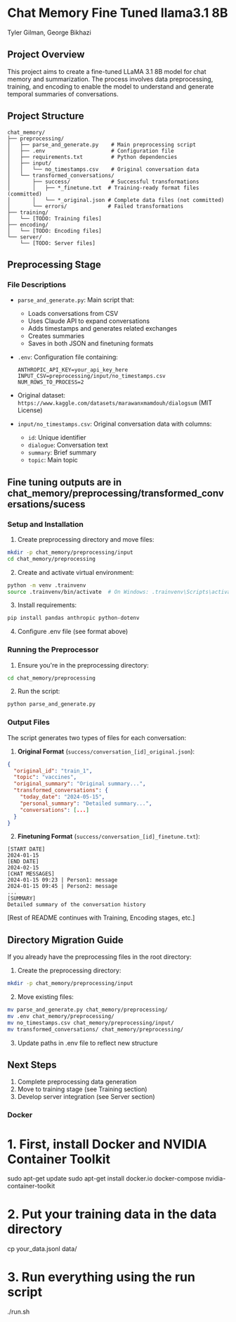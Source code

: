 # Chat Memory Fine Tuned llama3.1 8B

Tyler Gilman, George Bikhazi

## Project Overview
This project aims to create a fine-tuned LLaMA 3.1 8B model for chat memory and summarization. The process involves data preprocessing, training, and encoding to enable the model to understand and generate temporal summaries of conversations.

## Project Structure
```
chat_memory/
├── preprocessing/
│   ├── parse_and_generate.py    # Main preprocessing script
│   ├── .env                     # Configuration file
│   ├── requirements.txt         # Python dependencies
│   ├── input/
│   │   └── no_timestamps.csv    # Original conversation data
│   └── transformed_conversations/
│       ├── success/             # Successful transformations
│       │   ├── *_finetune.txt  # Training-ready format files (committed)
│       │   └── *_original.json # Complete data files (not committed)
│       └── errors/             # Failed transformations
├── training/
│   └── [TODO: Training files]
├── encoding/
│   └── [TODO: Encoding files]
└── server/
    └── [TODO: Server files]
```

## Preprocessing Stage

### File Descriptions
- `parse_and_generate.py`: Main script that:
  - Loads conversations from CSV
  - Uses Claude API to expand conversations
  - Adds timestamps and generates related exchanges
  - Creates summaries
  - Saves in both JSON and finetuning formats

- `.env`: Configuration file containing:
  ```
  ANTHROPIC_API_KEY=your_api_key_here
  INPUT_CSV=preprocessing/input/no_timestamps.csv
  NUM_ROWS_TO_PROCESS=2
  ```
- Original dataset: `https://www.kaggle.com/datasets/marawanxmamdouh/dialogsum` (MIT License)
- `input/no_timestamps.csv`: Original conversation data with columns:
  - `id`: Unique identifier
  - `dialogue`: Conversation text
  - `summary`: Brief summary
  - `topic`: Main topic

## Fine tuning outputs are in chat_memory/preprocessing/transformed_conversations/sucess

### Setup and Installation
1. Create preprocessing directory and move files:
```bash
mkdir -p chat_memory/preprocessing/input
cd chat_memory/preprocessing
```

2. Create and activate virtual environment:
```bash
python -m venv .trainvenv
source .trainvenv/bin/activate  # On Windows: .trainvenv\Scripts\activate
```

3. Install requirements:
```bash
pip install pandas anthropic python-dotenv
```

4. Configure .env file (see format above)

### Running the Preprocessor
1. Ensure you're in the preprocessing directory:
```bash
cd chat_memory/preprocessing
```

2. Run the script:
```bash
python parse_and_generate.py
```

### Output Files
The script generates two types of files for each conversation:

1. **Original Format** (`success/conversation_[id]_original.json`):
```json
{
  "original_id": "train_1",
  "topic": "vaccines",
  "original_summary": "Original summary...",
  "transformed_conversations": {
    "today_date": "2024-05-15",
    "personal_summary": "Detailed summary...",
    "conversations": [...]
  }
}
```

2. **Finetuning Format** (`success/conversation_[id]_finetune.txt`):
```
[START DATE]
2024-01-15
[END DATE]
2024-02-15
[CHAT MESSAGES]
2024-01-15 09:23 | Person1: message
2024-01-15 09:45 | Person2: message
...
[SUMMARY]
Detailed summary of the conversation history
```

[Rest of README continues with Training, Encoding stages, etc.]

## Directory Migration Guide
If you already have the preprocessing files in the root directory:

1. Create the preprocessing directory:
```bash
mkdir -p chat_memory/preprocessing/input
```

2. Move existing files:
```bash
mv parse_and_generate.py chat_memory/preprocessing/
mv .env chat_memory/preprocessing/
mv no_timestamps.csv chat_memory/preprocessing/input/
mv transformed_conversations/ chat_memory/preprocessing/
```

3. Update paths in .env file to reflect new structure

## Next Steps
1. Complete preprocessing data generation
2. Move to training stage (see Training section)
3. Develop server integration (see Server section)


### Docker

# 1. First, install Docker and NVIDIA Container Toolkit
sudo apt-get update
sudo apt-get install docker.io docker-compose nvidia-container-toolkit

# 2. Put your training data in the data directory
cp your_data.jsonl data/

# 3. Run everything using the run script
./run.sh
